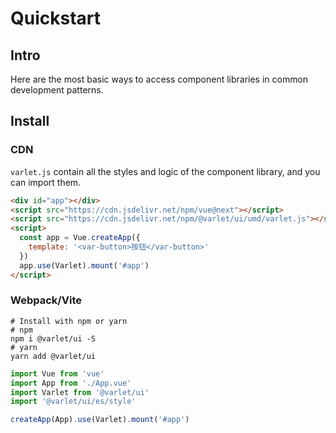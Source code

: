 # Quickstart

## Intro

Here are the most basic ways to access component libraries in common development patterns.

## Install

### CDN
`varlet.js` contain all the styles and logic of the component library, and you can import them.

```html
<div id="app"></div>
<script src="https://cdn.jsdelivr.net/npm/vue@next"></script>
<script src="https://cdn.jsdelivr.net/npm/@varlet/ui/umd/varlet.js"></script>
<script>
  const app = Vue.createApp({
    template: '<var-button>按钮</var-button>'
  })
  app.use(Varlet).mount('#app')
</script>
```

### Webpack/Vite
```shell
# Install with npm or yarn
# npm
npm i @varlet/ui -S
# yarn
yarn add @varlet/ui
```

```js
import Vue from 'vue'
import App from './App.vue'
import Varlet from '@varlet/ui'
import '@varlet/ui/es/style'

createApp(App).use(Varlet).mount('#app')
```